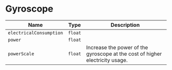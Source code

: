 # Gyroscope


|Name|Type|Description|
|--|--|--|
|`electricalConsumption`|`float`||
|`power`|`float`||
|`powerScale`|`float`|Increase the power of the gyroscope at the cost of higher electricity usage.|


